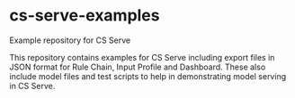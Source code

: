 # cs-serve-examples
Example repository for CS Serve


This repository contains examples for CS Serve including export files in JSON format for Rule Chain, Input Profile and Dashboard. These also include model files and test scripts to help in demonstrating model serving in CS Serve.

